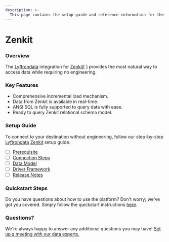 ```yaml
---
description: >-
  This page contains the setup guide and reference information for the Zenkit source connector.
---
```


# Zenkit

### Overview

The [Lyftrondata](https://www.lyftrondata.com/) integration for [Zenkit](None/)[ ] provides the most natural way to access data while requiring no engineering.

### Key Features

* Comprehensive incremental load mechanism.
* Data from Zenkit is available in real-time.&#x20;
* ANSI SQL is fully supported to query data with ease.
* Ready to query Zenkit relational schema model.

### Setup Guide

To connect to your destination without engineering, follow our step-by-step [Lyftrondata](https://www.lyftrondata.com/)  [Zenkit](None) setup guide.

* [ ] [Prerequisite](../../business-analytics/zenkit/prerequisite.md)
* [ ] [Connection Steps](../../business-analytics/zenkit/connection-steps.md)
* [ ] [Data Model](../../business-analytics/zenkit/data-model/)
* [ ] [Driver Framework](../../business-analytics/zenkit/driver-framework/)
* [ ] [Release Notes](../../business-analytics/zenkit/release-notes.md)

### Quickstart Steps

Do you have questions about how to use the platform? Don't worry; we've got you covered. Simply follow the quickstart instructions [here](../../../business-analytics/zenkit/quickstart-steps.md).

### Questions? <a href="#questions" id="questions"></a>

We're always happy to answer any additional questions you may have! [Set up a meeting with our data experts.](https://www.lyftrondata.com/book-a-meeting/)

